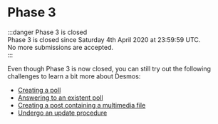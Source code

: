 # Phase 3
:::danger Phase 3 is closed  
Phase 3 is closed since Saturday 4th April 2020 at 23:59:59 UTC.  
No more submissions are accepted.    
:::

Even though Phase 3 is now closed, you can still try out the following challenges to learn a bit more about Desmos:

- [Creating a poll](create-poll.md)
- [Answering to an existent poll](answer-poll.md)
- [Creating a post containing a multimedia file](create-multimedia-post.md)
- [Undergo an update procedure](update-node.md)

